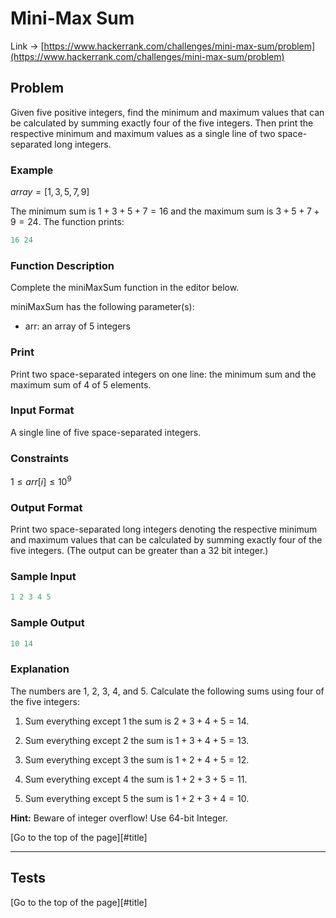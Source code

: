 <a id="title"></a>
# Mini-Max Sum

Link -> [https://www.hackerrank.com/challenges/mini-max-sum/problem](https://www.hackerrank.com/challenges/mini-max-sum/problem)

## Problem

Given five positive integers, find the minimum and maximum values that can be calculated by summing exactly four of the five integers. Then print the respective minimum and maximum values as a single line of two space-separated long integers.

### Example

$array = [1, 3, 5, 7, 9]$

The minimum sum is $1 + 3 + 5 + 7 = 16$ and the maximum sum is $3 + 5 + 7 + 9 = 24$. The function prints:

```cpp
16 24
```

### Function Description

Complete the miniMaxSum function in the editor below.

miniMaxSum has the following parameter(s):

- arr: an array of $5$ integers

### Print

Print two space-separated integers on one line: the minimum sum and the maximum sum of $4$ of $5$ elements.

### Input Format

A single line of five space-separated integers.

### Constraints

$1 \leq arr[i] \leq 10^{9}$

### Output Format

Print two space-separated long integers denoting the respective minimum and maximum values that can be calculated by summing exactly four of the five integers. (The output can be greater than a 32 bit integer.)

### Sample Input

```cpp
1 2 3 4 5
```

### Sample Output

```cpp
10 14
```

### Explanation

The numbers are $1$, $2$, $3$, $4$, and $5$. Calculate the following sums using four of the five integers:

1. Sum everything except $1$ the sum is $2 + 3 + 4 + 5 = 14$.

2. Sum everything except $2$ the sum is $1 + 3 + 4 + 5 = 13$.

3. Sum everything except $3$ the sum is $1 + 2 + 4 + 5 = 12$.

4. Sum everything except $4$ the sum is $1 + 2 + 3 + 5 = 11$.

5. Sum everything except $5$ the sum is $1 + 2 + 3 + 4 = 10$.

**Hint:** Beware of integer overflow! Use 64-bit Integer.

[Go to the top of the page][#title]

----

## Tests



[Go to the top of the page][#title]
